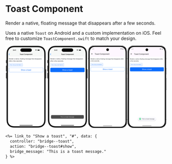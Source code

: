 # Toast Component

Render a native, floating message that disappears after a few seconds.

Uses a native `Toast` on Android and a custom implementation on iOS. Feel free to customize `ToastComponent.swift` to match your design.

![Toast screenshots](/resources/screenshots/toast.png)

```erb
<%= link_to "Show a toast", "#", data: {
  controller: "bridge--toast",
  action: "bridge--toast#show",
  bridge_message: "This is a toast message."
} %>
```
